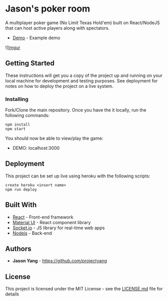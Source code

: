 # Jason's poker room

A multiplayer poker game (No Limit Texas Hold'em) built on React/NodeJS that can host active players along with spectators.

* [Demo](https://jason-poker.herokuapp.com/) - Example demo

![[Imgur](https://i.imgur.com/xVruPbG.png)

## Getting Started

These instructions will get you a copy of the project up and running on your local machine for development and testing purposes. See deployment for notes on how to deploy the project on a live system.

### Installing

Fork/Clone the main repository. Once you have the it locally, run the following commands:

```
npm install
npm start
```
You should now be able to view/play the game:

* DEMO: localhost:3000

## Deployment

This project can be set up live using heroku with the following scripts:

```
create heroku <insert name>
npm run deploy
```

## Built With

* [React](https://reactjs.org/) - Front-end framework
* [Material UI](https://material-ui.com/) - React component library
* [Socket.io](https://socket.io/) - JS library for real-time web apps
* [Nodejs](https://nodejs.org/en/) - Back-end



## Authors

* **Jason Yang** - https://github.com/projectyang


## License

This project is licensed under the MIT License - see the [LICENSE.md](LICENSE.md) file for details
